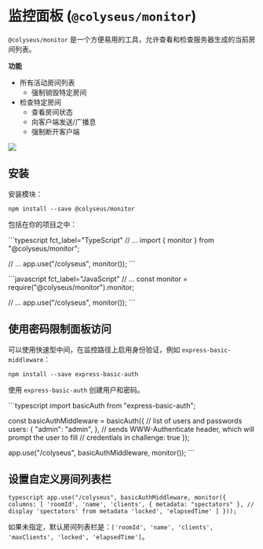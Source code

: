 # 监控面板  (`@colyseus/monitor`)

`@colyseus/monitor` 是一个方便易用的工具，允许查看和检查服务器生成的当前房间列表。

**功能**

- 所有活动房间列表
    - 强制销毁特定房间
- 检查特定房间
    - 查看房间状态
    - 向客户端发送/广播息
    - 强制断开客户端

<img src="https://github.com/colyseus/colyseus-monitor/raw/master/media/demo.gif?raw=true" />

## 安装

安装模块：

``` npm install --save @colyseus/monitor ```

包括在你的项目之中：

\`\`\`typescript fct\_label="TypeScript" // ... import { monitor } from "@colyseus/monitor";

// ... app.use("/colyseus", monitor()); \`\`\`

\`\`\`javascript fct\_label="JavaScript" // ... const monitor = require("@colyseus/monitor").monitor;

// ... app.use("/colyseus", monitor()); \`\`\`


## 使用密码限制面板访问

可以使用快速型中间，在监控路径上启用身份验证，例如 `express-basic-middleware`：

``` npm install --save express-basic-auth ```

使用 `express-basic-auth` 创建用户和密码。

\`\`\`typescript import basicAuth from "express-basic-auth";

const basicAuthMiddleware = basicAuth({ // list of users and passwords users: { "admin": "admin", }, // sends WWW-Authenticate header, which will prompt the user to fill // credentials in challenge: true });

app.use("/colyseus", basicAuthMiddleware, monitor()); \`\`\`

## 设置自定义房间列表栏

```typescript app.use("/colyseus", basicAuthMiddleware, monitor({ columns: [ 'roomId', 'name', 'clients', { metadata: "spectators" }, // display 'spectators' from metadata 'locked', 'elapsedTime' ] })); ```

如果未指定，默认房间列表栏是：`['roomId', 'name', 'clients', 'maxClients', 'locked', 'elapsedTime']`。
